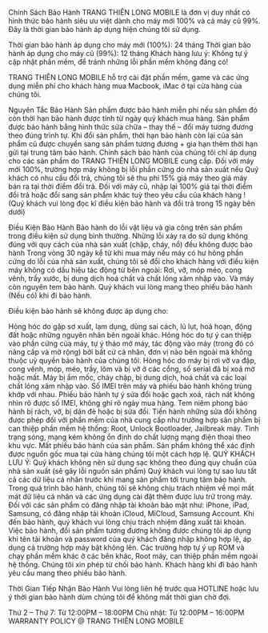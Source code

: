 Chính Sách Bảo Hành
TRANG THIÊN LONG MOBILE là đơn vị duy nhất có hình thức bảo hành siêu ưu việt dành cho máy mới 100% và cả máy cũ 99%. Đây là thời gian bảo hành áp dụng hiện chúng tôi sử dụng.

Thời gian bảo hành áp dụng cho máy mới (100%): 24 tháng
Thời gian bảo hành áp dụng cho máy cũ (99%): 12 tháng
Khách hàng lưu ý: Không tự ý cập nhật phần mềm, để tránh những lỗi phần mềm không đáng có!

TRANG THIÊN LONG MOBILE hỗ trợ cài đặt phần mềm, game và các ứng dụng miễn phí cho khách hàng mua Macbook, iMac ở tại cửa hàng của chúng tôi.

Nguyên Tắc Bảo Hành
Sản phẩm được bảo hành miễn phí nếu sản phẩm đó còn thời hạn bảo hành được tính từ ngày quý khách mua hàng.
Sản phẩm được bảo hành bằng hình thức sửa chữa – thay thế – đổi máy tương đương theo đúng trình tự.
Khi đổi sản phẩm, thời hạn bảo hành còn lại của sản phẩm cũ được chuyển sang sản phẩm tương đương + gia hạn thêm thời hạn gửi tại trung tâm bảo hành.
Chính sách bảo hành của chúng tôi chỉ áp dụng cho các sản phẩm do TRANG THIÊN LONG MOBILE cung cấp.
Đối với máy mới 100%, trường hợp máy không bị lỗi phần cứng do nhà sản xuất nếu Quý khách có nhu cầu đổi trả, chúng tôi sẽ thu phí 15% giá máy theo giá máy bán ra tại thời điểm đổi trả.
Đối với máy cũ, nhập lại 100% giá tại thời điểm đổi trả hoặc đổi sang sản phẩm khác tuỳ theo yêu cầu của khách hàng !
(Quý khách vui lòng đọc kĩ điều kiện bảo hành và đổi trả trong 15 ngày bên dưới)

Điều Kiện Bảo Hành
Bảo hành do lỗi vật liệu và gia công trên sản phẩm trong điều kiện sử dụng bình thường. Những lỗi xảy ra do sử dụng không đúng với quy cách của nhà sản xuất (chập, cháy, nổ) đều không được bảo hành
Trong vòng 30 ngày kể từ khi mua máy nếu máy có hư hỏng phần cứng do lỗi của nhà sản xuất, chúng tôi sẽ đổi cho khách hàng với điều kiện máy không có dấu hiệu tác động từ bên ngoài: Rơi, vỡ, móp méo, cong vênh, trầy xước, bị dung dịch hoá chất và chất lỏng xâm nhập vào. Và máy còn nguyên tem bảo hành.
Quý khách vui lòng mang theo phiếu bảo hành (Nếu có) khi đi bảo hành.

Điều kiện bảo hành sẽ không được áp dụng cho:

Hỏng hóc do gặp sơ xuất, lạm dụng, dùng sai cách, lũ lụt, hoả hoạn, động đất hoặc những nguyên nhân bên ngoài khác.
Hỏng hóc do tự ý can thiệp vào phần cứng của máy, tự ý tháo mở máy, tác động vào máy (trong đó có nâng cấp và mở rộng) bởi bất cứ cá nhân, đơn vị nào bên ngoài mà không thuộc uỷ quyền bảo hành của chúng tôi.
Hỏng hóc do máy bị rơi vỡ va đập, cong vênh, móp, méo, trầy, lõm và bị vỡ ở các cổng, số serial đã bị xoá mờ hoặc mất.
Máy bị ẩm mốc, cháy chập, bị dung dịch, hoá chất và các loại chất lỏng xâm nhập vào.
Số IMEl trên máy và phiếu bảo hành không trùng khớp với nhau.
Phiếu bảo hành tự ý sửa đổi hoặc gạch xoá, rách nát không nhìn rõ được số IMEl, không ghi rõ ngày mua hàng.
Tem niêm phong bảo hành bị rách, vỡ, bị dán đè hoặc bị sửa đổi.
Tiến hành những sửa đổi không được phép đối với phần mềm của nhà cung cấp như trường hợp sản phẩm bị can thiệp phần mềm hệ thống: Root, Unlock Bootloader, Jailbreak máy.
Tình trạng sóng, mạng kém không ổn định do chất lượng mạng điện thoại theo khu vực.
Mất phiếu bảo hành của sản phẩm. Sản phẩm không thể xác định được nguồn gốc mua tại cửa hàng chúng tôi một cách hợp lệ.
QUÝ KHÁCH LƯU Ý:
Quý khách không nên sử dụng sạc không theo đúng quy chuẩn của nhà sản xuất (sẽ gây lỗi nguồn sản phẩm)
Quý khách vui lòng tự sao lưu tất cả các dữ liệu cá nhân trước khi mang sản phẩm tới trung tâm bảo hành. Trong quá trình bảo hành, chúng tôi sẽ không chịu trách nhiệm về mọi mất mát dữ liệu cá nhân và các ứng dụng cài đặt thêm được lưu trữ trong máy.
Đối với các sản phẩm có đăng nhập tài khoản bảo mật như: iPhone, iPad, Samsung, có đăng nhập tài khoản iCloud, MiCloud, Samsung Account. Khi đến bảo hành, quý khách vui lòng chịu trách nhiệm đăng xuất tài khoản.
Việc bảo hành, đổi sản phẩm tương đương không được chúng tôi áp dụng khi tên tài khoản và password của quý khách đăng nhập không hợp lệ, áp dụng cả trường hợp máy bật không lên.
Các trường hợp tự ý up ROM và chạy phần mềm khác ở các bên khác, Root máy, can thiệp phần mềm ngoài hệ thống. Chúng tôi xin phép từ chối bảo hành.
Khách hàng khi đi bảo hành yêu cầu mang theo phiếu bảo hành.

Thời Gian Tiếp Nhận Bảo Hành
Vui lòng liên hệ trước qua HOTLINE hoặc lưu ý thời gian bảo hành dùm chúng tôi để không mất thời gian chờ đợi.

Thứ 2 – Thứ 7: Từ 12:00PM – 18:00PM
Chủ nhật: Từ 12:00PM – 16:00PM
WARRANTY POLICY @ TRANG THIÊN LONG MOBILE